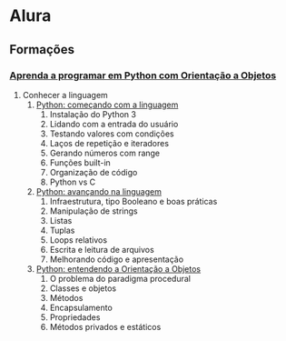# Alura
## Formações

### [Aprenda a programar em Python com Orientação a Objetos](https://cursos.alura.com.br/formacao-linguagem-python)
1. Conhecer a linguagem
    1. [Python: começando com a linguagem](https://cursos.alura.com.br/course/python-introducao-a-linguagem)
        1. Instalação do Python 3
        2. Lidando com a entrada do usuário
        3. Testando valores com condições
        4. Laços de repetição e iteradores
        5. Gerando números com range
        6. Funções built-in 
        7. Organização de código
        8. Python vs C
    2. [Python: avançando na linguagem](https://cursos.alura.com.br/course/python-3-avancando-na-linguagem)
       1. Infraestrutura, tipo Booleano e boas práticas
       2. Manipulação de strings
       3. Listas
       4. Tuplas
       5. Loops relativos
       6. Escrita e leitura de arquivos
       7. Melhorando código e apresentação
    3. [Python: entendendo a Orientação a Objetos](https://cursos.alura.com.br/course/python-entendendo-orientacao-objetos)
       1. O problema do paradigma procedural
       2. Classes e objetos
       3. Métodos
       4. Encapsulamento
       5. Propriedades
       6. Métodos privados e estáticos